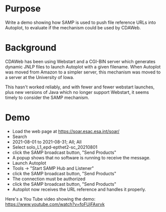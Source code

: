 # Purpose
Write a demo showing how SAMP is used to push file reference URLs into Autoplot, 
to evaluate if the mechanism could be used by CDAWeb.

# Background
CDAWeb has been using Webstart and a CGI-BIN server which generates dynamic JNLP
files to launch Autoplot with a given filename.  When Autoplot was moved from 
Amazon to a simpler server, this mechanism was moved to a server at the University
of Iowa.  

This hasn't worked reliably, and with fewer and fewer webstart launches, plus
new versions of Java which no longer support Webstart, it seems timely to consider
the SAMP mechanism.

# Demo
* Load the web page at https://soar.esac.esa.int/soar/
* Search
* 2021-08-01 to 2021-08-31; All; All
* Select solo_L1_epd-epthet2-sc_20210801 
* click the SAMP broadcast button, "Send Products"
* A popup shows that no software is running to receive the message.
* Launch Autoplot
* Tools -> "Start SAMP Hub and Listener"
* click the SAMP broadcast button, "Send Products"
* The connection must be authorized
* click the SAMP broadcast button, "Send Products"
* Autoplot now receives the URL reference and handles it properly.

Here's a You Tube video showing the demo:
https://www.youtube.com/watch?v=foFUjFAxrvk
